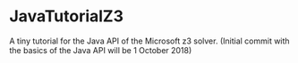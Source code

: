 # JavaTutorialZ3

A tiny tutorial for the Java API of the Microsoft z3 solver.
(Initial commit with the basics of the Java API will be 1 October 2018)
